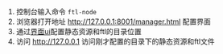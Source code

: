 1. 控制台输入命令 `ftl-node`
2. 浏览器打开地址 http://127.0.0.1:8001/manager.html 配置界面
3. 通过[界面ui](advance/ui.md)配置静态资源和ftl的目录位置
4. 访问 http://127.0.0.1 访问刚才配置的目录下的静态资源和ftl文件
